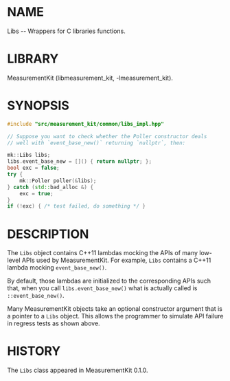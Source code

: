 # NAME
Libs -- Wrappers for C libraries functions.

# LIBRARY
MeasurementKit (libmeasurement_kit, -lmeasurement_kit).

# SYNOPSIS
```C++
#include "src/measurement_kit/common/libs_impl.hpp"

// Suppose you want to check whether the Poller constructor deals
// well with `event_base_new()` returning `nullptr`, then:

mk::Libs libs;
libs.event_base_new = []() { return nullptr; };
bool exc = false;
try {
    mk::Poller poller(&libs);
} catch (std::bad_alloc &) {
    exc = true;
}
if (!exc) { /* test failed, do something */ }
```

# DESCRIPTION

The `Libs` object contains C++11 lambdas mocking the APIs of many
low-level APIs used by MeasurementKit. For example, `Libs` contains
a C++11 lambda mocking `event_base_new()`.

By default, those lambdas are initialized to the corresponding APIs
such that, when you call `libs.event_base_new()` what is
actually called is `::event_base_new()`.

Many MeasurementKit objects take an optional constructor argument
that is a pointer to a `Libs` object. This allows the programmer to
simulate API failure in regress tests as shown above.

# HISTORY

The `Libs` class appeared in MeasurementKit 0.1.0.
